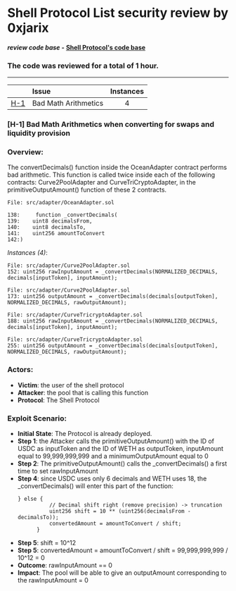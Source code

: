 # Shell Protocol List security review by 0xjarix

*********************review code base -********************* **[Shell Protocol's code base](https://github.com/code-423n4/2023-11-shellprotocol/tree/main)**

### The code was reviewed for a total of 1 hour.
---
| |Issue|Instances|
|-|:-|:-:|
| [H-1](#H-1) | Bad Math Arithmetics | 4 |
### <a name="M-1"></a>[H-1] Bad Math Arithmetics when converting for swaps and liquidity provision

### Overview:
The convertDecimals() function inside the OceanAdapter contract performs bad arithmetic. This function is called twice inside each of the following contracts: Curve2PoolAdapter and CurveTriCryptoAdapter, in the primitiveOutputAmount() function of these 2 contracts.

```solidity
File: src/adapter/OceanAdapter.sol

138:     function _convertDecimals(
139:    uint8 decimalsFrom,
140:    uint8 decimalsTo,
141:    uint256 amountToConvert
142:)
```

*Instances (4)*:
```solidity
File: src/adapter/Curve2PoolAdapter.sol
152: uint256 rawInputAmount = _convertDecimals(NORMALIZED_DECIMALS, decimals[inputToken], inputAmount);

File: src/adapter/Curve2PoolAdapter.sol
173: uint256 outputAmount = _convertDecimals(decimals[outputToken], NORMALIZED_DECIMALS, rawOutputAmount);

File: src/adapter/CurveTricryptoAdapter.sol
188: uint256 rawInputAmount = _convertDecimals(NORMALIZED_DECIMALS, decimals[inputToken], inputAmount);

File: src/adapter/CurveTricryptoAdapter.sol
255: uint256 outputAmount = _convertDecimals(decimals[outputToken], NORMALIZED_DECIMALS, rawOutputAmount);
```
### Actors:
- **Victim**: the user of the shell protocol
- **Attacker**: the pool that is calling this function
- **Protocol**: The Shell Protocol

### Exploit Scenario:
- **Initial State**: The Protocol is already deployed.
- **Step 1**: the Attacker calls the primitiveOutputAmount() with the ID of USDC as inputToken and the ID of WETH as outputToken, inputAmount equal to 99,999,999,999 and a minimumOutputAmount equal to 0
- **Step 2**: The primitiveOutputAmount() calls the _convertDecimals() a first time to set rawInputAmount
- **Step 4**: since USDC uses only 6 decimals and WETH uses 18, the _convertDecimals() will enter this part of the function:
  ```solidity
  } else {
            // Decimal shift right (remove precision) -> truncation
            uint256 shift = 10 ** (uint256(decimalsFrom - decimalsTo));
            convertedAmount = amountToConvert / shift;
        }
  ```
- **Step 5**: shift = 10^12
- **Step 5**: convertedAmount = amountToConvert / shift = 99,999,999,999 / 10^12 = 0
- **Outcome**: rawInputAmount == 0
- **Impact**: The pool will be able to give an outputAmount corresponding to the rawInputAmount = 0
